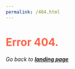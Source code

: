 ```yaml
---
permalink: /404.html
---
```




<h1 style="color:Tomato;">Error 404.</b></h1>


_Go back to [**landing page**](https://israpps.github.io/HDL-Batch-installer/)_
